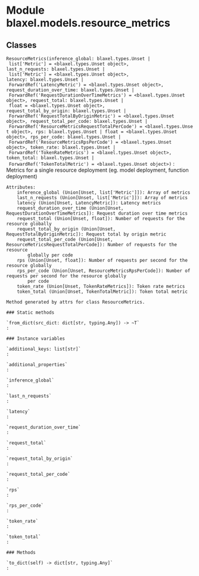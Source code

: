 Module blaxel.models.resource_metrics
=====================================

Classes
-------

`ResourceMetrics(inference_global: blaxel.types.Unset | list['Metric'] = <blaxel.types.Unset object>, last_n_requests: blaxel.types.Unset | list['Metric'] = <blaxel.types.Unset object>, latency: blaxel.types.Unset | ForwardRef('LatencyMetric') = <blaxel.types.Unset object>, request_duration_over_time: blaxel.types.Unset | ForwardRef('RequestDurationOverTimeMetrics') = <blaxel.types.Unset object>, request_total: blaxel.types.Unset | float = <blaxel.types.Unset object>, request_total_by_origin: blaxel.types.Unset | ForwardRef('RequestTotalByOriginMetric') = <blaxel.types.Unset object>, request_total_per_code: blaxel.types.Unset | ForwardRef('ResourceMetricsRequestTotalPerCode') = <blaxel.types.Unset object>, rps: blaxel.types.Unset | float = <blaxel.types.Unset object>, rps_per_code: blaxel.types.Unset | ForwardRef('ResourceMetricsRpsPerCode') = <blaxel.types.Unset object>, token_rate: blaxel.types.Unset | ForwardRef('TokenRateMetrics') = <blaxel.types.Unset object>, token_total: blaxel.types.Unset | ForwardRef('TokenTotalMetric') = <blaxel.types.Unset object>)`
:   Metrics for a single resource deployment (eg. model deployment, function deployment)
    
    Attributes:
        inference_global (Union[Unset, list['Metric']]): Array of metrics
        last_n_requests (Union[Unset, list['Metric']]): Array of metrics
        latency (Union[Unset, LatencyMetric]): Latency metrics
        request_duration_over_time (Union[Unset, RequestDurationOverTimeMetrics]): Request duration over time metrics
        request_total (Union[Unset, float]): Number of requests for the resource globally
        request_total_by_origin (Union[Unset, RequestTotalByOriginMetric]): Request total by origin metric
        request_total_per_code (Union[Unset, ResourceMetricsRequestTotalPerCode]): Number of requests for the resource
            globally per code
        rps (Union[Unset, float]): Number of requests per second for the resource globally
        rps_per_code (Union[Unset, ResourceMetricsRpsPerCode]): Number of requests per second for the resource globally
            per code
        token_rate (Union[Unset, TokenRateMetrics]): Token rate metrics
        token_total (Union[Unset, TokenTotalMetric]): Token total metric
    
    Method generated by attrs for class ResourceMetrics.

    ### Static methods

    `from_dict(src_dict: dict[str, typing.Any]) ‑> ~T`
    :

    ### Instance variables

    `additional_keys: list[str]`
    :

    `additional_properties`
    :

    `inference_global`
    :

    `last_n_requests`
    :

    `latency`
    :

    `request_duration_over_time`
    :

    `request_total`
    :

    `request_total_by_origin`
    :

    `request_total_per_code`
    :

    `rps`
    :

    `rps_per_code`
    :

    `token_rate`
    :

    `token_total`
    :

    ### Methods

    `to_dict(self) ‑> dict[str, typing.Any]`
    :